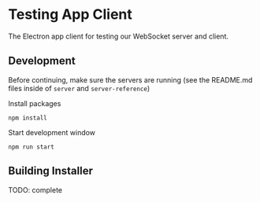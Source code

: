 # Testing App Client

The Electron app client for testing our WebSocket server and client.

## Development

Before continuing, make sure the servers are running (see the README.md files
inside of `server` and `server-reference`)

Install packages

```
npm install
```

Start development window

```
npm run start
```

## Building Installer

TODO: complete